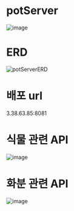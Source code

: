 # potServer
![image](https://user-images.githubusercontent.com/91827665/227802550-2513a3cb-fa4a-4487-985f-2f57878b00ae.png)

<h1>ERD</h1>

![potServerERD](https://user-images.githubusercontent.com/91827665/227802689-8327cde6-8de8-4d1b-b621-cac83976b580.png)

<h1>배포 url</h1>
3.38.63.85:8081

<h1>식물 관련 API</h1>

![image](https://user-images.githubusercontent.com/91827665/227804181-f63b3e33-5df0-404e-8883-ddd9ba8a7cd5.png)

<h1>화분 관련 API</h1>

![image](https://user-images.githubusercontent.com/91827665/227806629-aad6e703-4bb3-42e9-89a2-0a3e50f1d58e.png)



